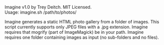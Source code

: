 Imagine v1.0 by Trey Deitch. MIT Licensed.  
Usage: imagine.sh /path/to/photos/

Imagine generates a static HTML photo gallery from a folder of images.
This script currently supports only JPEG files with a .jpg extension.
Imagine requires that mogrify (part of ImageMagick) be in your path.
Imagine requires one folder containing images as input (no sub-folders and no files).
